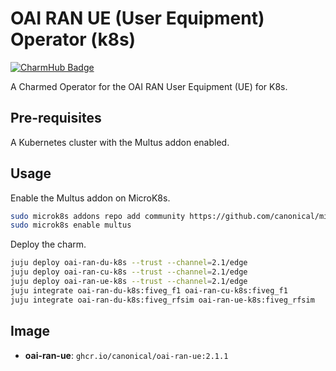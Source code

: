 # OAI RAN UE (User Equipment) Operator (k8s)
[![CharmHub Badge](https://charmhub.io/oai-ran-ue-k8s/badge.svg)](https://charmhub.io/oai-ran-ue-k8s)

A Charmed Operator for the OAI RAN User Equipment (UE) for K8s.

## Pre-requisites

A Kubernetes cluster with the Multus addon enabled.

## Usage

Enable the Multus addon on MicroK8s.

```bash
sudo microk8s addons repo add community https://github.com/canonical/microk8s-community-addons --reference feat/strict-fix-multus
sudo microk8s enable multus
```

Deploy the charm.

```bash
juju deploy oai-ran-du-k8s --trust --channel=2.1/edge
juju deploy oai-ran-cu-k8s --trust --channel=2.1/edge
juju deploy oai-ran-ue-k8s --trust --channel=2.1/edge
juju integrate oai-ran-du-k8s:fiveg_f1 oai-ran-cu-k8s:fiveg_f1
juju integrate oai-ran-du-k8s:fiveg_rfsim oai-ran-ue-k8s:fiveg_rfsim
```

## Image

- **oai-ran-ue**: `ghcr.io/canonical/oai-ran-ue:2.1.1`
